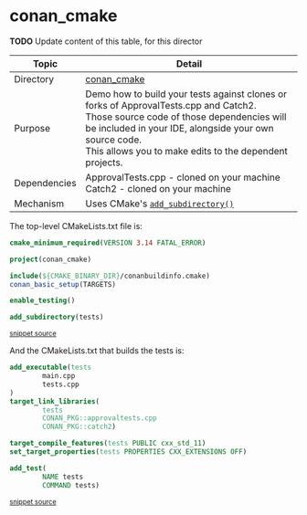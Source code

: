 <!--
GENERATED FILE - DO NOT EDIT
This file was generated by [MarkdownSnippets](https://github.com/SimonCropp/MarkdownSnippets).
Source File: /conan_cmake/mdsource/README.source.md
To change this file edit the source file and then execute ./run_markdown_templates.sh.
-->

# conan_cmake

 <!-- include: conan_cmake. path: /conan_cmake/mdsource/conan_cmake.include.md -->
**TODO** Update content of this table, for this director

| Topic        | Detail                                                       |
| ------------ | ------------------------------------------------------------ |
| Directory    | [conan_cmake](/conan_cmake/)                        |
| Purpose      | Demo how to build your tests against clones or forks of ApprovalTests.cpp and Catch2.<br />Those source code of those dependencies will be included in your IDE, alongside your own source code.<br />This allows you to make edits to the dependent projects. |
| Dependencies | ApprovalTests.cpp - cloned on your machine<br />Catch2 - cloned on your machine |
| Mechanism    | Uses CMake's [`add_subdirectory()`](https://cmake.org/cmake/help/latest/command/add_subdirectory.html) |
 <!-- end include: conan_cmake. path: /conan_cmake/mdsource/conan_cmake.include.md -->

The top-level CMakeLists.txt file is:

 <!-- include: inc_conan_cmake_cmakelists. path: /mdsource/mdincludes/inc_conan_cmake_cmakelists.include.md -->

```cmake
cmake_minimum_required(VERSION 3.14 FATAL_ERROR)

project(conan_cmake)

include(${CMAKE_BINARY_DIR}/conanbuildinfo.cmake)
conan_basic_setup(TARGETS)

enable_testing()

add_subdirectory(tests)
```
<sup><a href='https://github.com/claremacrae/ApprovalTests.cpp.CMakeSamples/blob/master/./conan_cmake/CMakeLists.txt' title='File snippet was copied from'>snippet source</a></sup>
 <!-- end include: inc_conan_cmake_cmakelists. path: /mdsource/mdincludes/inc_conan_cmake_cmakelists.include.md -->

And the CMakeLists.txt that builds the tests is:

 <!-- include: inc_conan_cmake_tests_cmakelists. path: /mdsource/mdincludes/inc_conan_cmake_tests_cmakelists.include.md -->

```cmake
add_executable(tests
        main.cpp
        tests.cpp
)
target_link_libraries(
        tests
        CONAN_PKG::approvaltests.cpp
        CONAN_PKG::catch2)

target_compile_features(tests PUBLIC cxx_std_11)
set_target_properties(tests PROPERTIES CXX_EXTENSIONS OFF)

add_test(
        NAME tests
        COMMAND tests)
```
<sup><a href='https://github.com/claremacrae/ApprovalTests.cpp.CMakeSamples/blob/master/./conan_cmake/tests/CMakeLists.txt' title='File snippet was copied from'>snippet source</a></sup>
 <!-- end include: inc_conan_cmake_tests_cmakelists. path: /mdsource/mdincludes/inc_conan_cmake_tests_cmakelists.include.md -->
